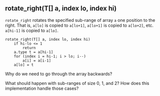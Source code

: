 ## rotate_right(T[] a, index lo, index hi)

`rotate_right` rotates the specified sub-range
of array `a` one position to the right.
That is, `a[lo]` is copied to `a[lo+1]`,
`a[lo+1]` is copied to `a[lo+2]`, etc.
`a[hi-1]` is copied to `a[lo]`.
```
rotate_right(T[] a, index lo, index hi)
    if hi-lo <= 1
        return
    a.type t = a[hi-1]
    for (index i = hi-1; i > lo; i--)
        a[i] = a[i-1]
    a[lo] = t
```
Why do we need to go through the array backwards?
	
What should happen with sub-ranges
of size 0, 1, and 2?
How does this implementation
handle those cases?
